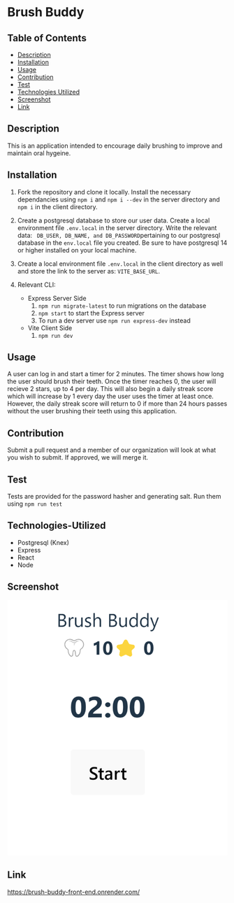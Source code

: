 # Brush Buddy

## Table of Contents
* [Description](#description)
* [Installation](#installation)
* [Usage](#usage)
* [Contribution](#contribution)
* [Test](#test)
* [Technologies Utilized](#Technologies-Utilized)
* [Screenshot](#screenshot)
* [Link](#link)

## Description
This is an application intended to encourage daily brushing to improve and maintain oral hygeine.

## Installation
1. Fork the repository and clone it locally. Install the necessary dependancies using ```npm i``` and ```npm i --dev``` in the server directory and  ```npm i``` in the client directory. 
2. Create a postgresql database to store our user data. Create a local environment file ```.env.local``` in the server directory.  Write the relevant data: ``` DB_USER, DB_NAME, and DB_PASSWORD```pertaining to our postgresql database in the ```env.local``` file you created.
Be sure to have postgresql 14 or higher installed on your local machine.

3. Create a local environment file ```.env.local``` in the client directory as well and store the link to the server as: ```VITE_BASE_URL```. 

4. Relevant CLI:    
    - Express Server Side
        1. ```npm run migrate-latest``` to run migrations on the database 
        2. ```npm start``` to start the Express server
        3. To run a dev server use ```npm run express-dev``` instead 
    - Vite Client Side
        1. ```npm run dev``` 

## Usage 
 A user can log in and start a timer for 2 minutes. The timer shows how long the user should brush their teeth. Once the timer reaches 0, the user will recieve 2 stars, up to 4 per day. This will also begin a daily streak score which will increase by 1 every day the user uses the timer at least once. However, the daily streak score will return to 0 if more than 24 hours passes without the user brushing their teeth using this application.

## Contribution
 Submit a pull request and a member of our organization will look at what you wish to submit. If approved, we will merge it.

## Test
Tests are provided for the password hasher and generating salt. Run them using ```npm run test```

## Technologies-Utilized
- Postgresql (Knex)
- Express
- React
- Node

## Screenshot

![Screenshot of Brush Buddy application](./Images/BrushBuddy-Screenshot.png)

## Link

https://brush-buddy-front-end.onrender.com/



